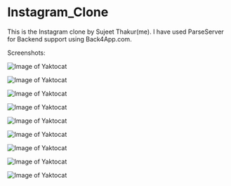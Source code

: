 # Instagram_Clone
This is the Instagram clone by Sujeet Thakur(me). 
I have used ParseServer for Backend support using Back4App.com.

Screenshots:

![Image of Yaktocat](https://github.com/KingSujeet/Instagram_Clone/blob/master/Webp.net-resizeimage%20(17).png)


![Image of Yaktocat](https://github.com/KingSujeet/Instagram_Clone/blob/master/app/src/main/res/drawable/1.png)

![Image of Yaktocat](https://github.com/KingSujeet/Instagram_Clone/blob/master/app/src/main/res/drawable/2.png)


![Image of Yaktocat](https://github.com/KingSujeet/Instagram_Clone/blob/master/app/src/main/res/drawable/3.png)

![Image of Yaktocat](https://github.com/KingSujeet/Instagram_Clone/blob/master/app/src/main/res/drawable/4.png)

![Image of Yaktocat](https://github.com/KingSujeet/Instagram_Clone/blob/master/app/src/main/res/drawable/5.png)

![Image of Yaktocat](https://github.com/KingSujeet/Instagram_Clone/blob/master/app/src/main/res/drawable/6.png)

![Image of Yaktocat](https://github.com/KingSujeet/Instagram_Clone/blob/master/app/src/main/res/drawable/7.png)

![Image of Yaktocat](https://github.com/KingSujeet/Instagram_Clone/blob/master/app/src/main/res/drawable/8.png)




